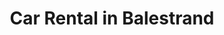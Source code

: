---
title: Car Rental in Balestrand
images:
    - src: /images/leigebil.png
      alt: ""

homepage: https://leigebil.no
---